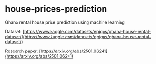 # house-prices-prediction
Ghana rental house price prediction using machine learning

Dataset: [https://www.kaggle.com/datasets/epigos/ghana-house-rental-dataset/](https://www.kaggle.com/datasets/epigos/ghana-house-rental-dataset/)

Research paper: [https://arxiv.org/abs/2501.06241](https://arxiv.org/abs/2501.06241)
